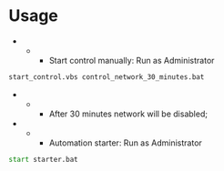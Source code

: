 # Usage

- - - Start control manually: Run as Administrator
```cmd
start_control.vbs control_network_30_minutes.bat
```
- - - After 30 minutes network will be disabled;

- - -  Automation starter: Run as Administrator
```cmd
start starter.bat
```
